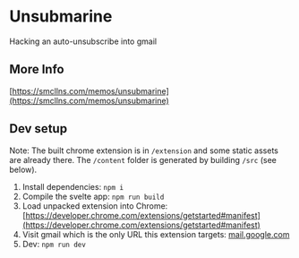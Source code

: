 # Unsubmarine

Hacking an auto-unsubscribe into gmail

## More Info

[https://smcllns.com/memos/unsubmarine](https://smcllns.com/memos/unsubmarine)

## Dev setup

Note: The built chrome extension is in `/extension` and some static assets are already there. The `/content` folder is generated by building `/src` (see below).

1. Install dependencies: `npm i`
2. Compile the svelte app: `npm run build`
3. Load unpacked extension into Chrome: [https://developer.chrome.com/extensions/getstarted#manifest](https://developer.chrome.com/extensions/getstarted#manifest)
4. Visit gmail which is the only URL this extension targets: [mail.google.com](mail.google.com)
5. Dev: `npm run dev`
